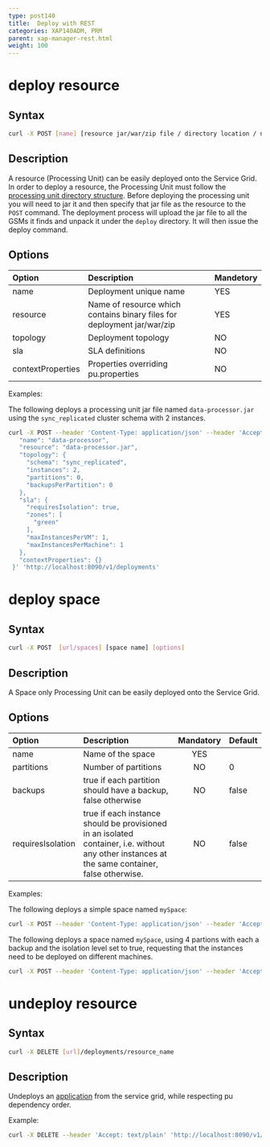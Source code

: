 ```yaml
---
type: post140
title:  Deploy with REST
categories: XAP140ADM, PRM
parent: xap-manager-rest.html
weight: 100
---
```


  

# deploy resource

## Syntax

```bash
curl -X POST [name] [resource jar/war/zip file / directory location / name] [url/deployments]
```

## Description

A resource (Processing Unit) can be easily deployed onto the Service Grid. In order to deploy a resource, the Processing Unit must follow the [processing unit directory structure](../dev-java/the-processing-unit-structure-and-configuration.html).
Before deploying the processing unit you will need to jar it and then specify that jar file as the resource to the `POST` command. The deployment process will upload the jar file to all the GSMs it finds and unpack it under the `deploy` directory. It will then issue the deploy command.
 

## Options

|Option|Description|Mandetory |
|:-----|:----------|-----------|
|name              | Deployment unique name  | YES |
|resource          | Name of resource which contains binary files for deployment  jar/war/zip| YES |
|topology          | Deployment topology |NO|
|sla               | SLA definitions|NO|
|contextProperties | Properties overriding pu.properties|NO|
 
 
Examples:

The following deploys a processing unit jar file named `data-processor.jar` using the `sync_replicated` cluster schema with 2 instances.

```bash
curl -X POST --header 'Content-Type: application/json' --header 'Accept: text/plain' -d '{
   "name": "data-processor", 
   "resource": "data-processor.jar", 
   "topology": { 
     "schema": "sync_replicated", 
     "instances": 2, 
     "partitions": 0,  
     "backupsPerPartition": 0 
   },  
   "sla": {  
     "requiresIsolation": true, 
     "zones": [ 
       "green" 
     ], 
     "maxInstancesPerVM": 1, 
     "maxInstancesPerMachine": 1 
   }, 
   "contextProperties": {}  
 }' 'http://localhost:8090/v1/deployments'
```
 

 

# deploy space

## Syntax
 
 ```bash
 curl -X POST  [url/spaces] [space name] [options]
 ```
 
## Description
 
A Space only Processing Unit can be easily deployed onto the Service Grid.
 
## Options
 
|Option|Description|Mandatory   | Default   |
|:-----|:----------|:-----------:|:----------|
|name              |  Name of the space         |  YES  | |
|partitions        |  Number of partitions         | NO    | 0 |
|backups           | true if each partition should have a backup, false otherwise          |  NO| false |
|requiresIsolation | true if each instance should be provisioned in an isolated container, i.e. without any other instances at the same container, false otherwise.         | NO | false |
  
  
Examples:
 
The following deploys a simple space named `mySpace`:
 
```bash
curl -X POST --header 'Content-Type: application/json' --header 'Accept: text/plain' 'http://localhost:8090/v1/spaces?name=mySpace&partitions=0&backups=false&requiresIsolation=false'
```
 
The following deploys a space named `mySpace`, using 4 partions with each a backup and the isolation level set to true, requesting that the instances need to be deployed on different machines. 
```bash
curl -X POST --header 'Content-Type: application/json' --header 'Accept: text/plain' 'http://localhost:8090/v1/spaces?name=mySpace&partitions=4&backups=true&requiresIsolation=true'
```
 

 
# undeploy resource

## Syntax


```bash
curl -X DELETE [url]/deployments/resource_name
```

## Description

Undeploys an [application](../dev-java/deploying-onto-the-service-grid.html#app-deployment-pu-dependencies) from the service grid, while respecting pu dependency order.

Example:

```bash
curl -X DELETE --header 'Accept: text/plain' 'http://localhost:8090/v1/deployments/myPu'
```
 
 
 
